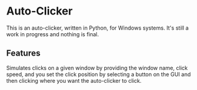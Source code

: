 # Auto-Clicker
This is an auto-clicker, written in Python, for Windows systems. It's still a work in progress and nothing is final.

## Features
Simulates clicks on a given window by providing the window name, click speed, and you set the click position by selecting a button on the GUI and then clicking where you want the auto-clicker to click.
